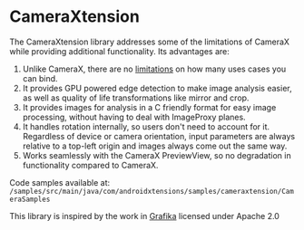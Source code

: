 # CameraXtension

The CameraXtension library addresses some of the limitations of CameraX while providing additional
functionality.  Its advantages are:
<br>
1. Unlike CameraX, there are no [limitations](https://developer.android.com/training/camerax/architecture#combine-use-cases) on how many uses cases you can bind.
2. It provides GPU powered edge detection to make image analysis easier, as well as quality of life transformations like mirror and crop.
3. It provides images for analysis in a C friendly format for easy image processing, without having to deal with ImageProxy planes.
4. It handles rotation internally, so users don't need to account for it.  Regardless of device or camera orientation, input parameters are always relative to a top-left origin and images always come out the same way.
5. Works seamlessly with the CameraX PreviewView, so no degradation in functionality compared to CameraX.

Code samples available at: `/samples/src/main/java/com/androidxtensions/samples/cameraxtension/CameraSamples`

This library is inspired by the work in [Grafika](https://github.com/google/grafika) licensed under Apache 2.0